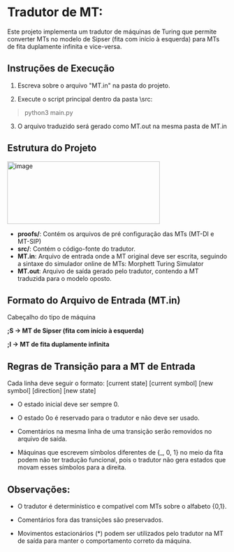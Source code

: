 # Tradutor de MT:
Este projeto implementa um tradutor de máquinas de Turing que permite converter MTs no modelo de Sipser (fita com início à esquerda) para MTs de fita duplamente infinita e vice-versa.

## Instruções de Execução

1. Escreva sobre o arquivo "MT.in" na pasta do projeto.

2. Execute o script principal dentro da pasta \src:

> python3 main.py

3. O arquivo traduzido será gerado como MT.out na mesma pasta de MT.in

## Estrutura do Projeto

<img width="349" height="143" alt="image" src="https://github.com/user-attachments/assets/33f6bc70-14b9-4d8e-82b7-b22f763fd39a" />

* **proofs/**: Contém os arquivos de pré configuração das MTs (MT-DI e MT-SIP)
* **src/**: Contém o código-fonte do tradutor.
* **MT.in**: Arquivo de entrada onde a MT original deve ser escrita, seguindo a sintaxe do simulador online de MTs: Morphett Turing Simulator
* **MT.out**: Arquivo de saída gerado pelo tradutor, contendo a MT traduzida para o modelo oposto.

## Formato do Arquivo de Entrada (MT.in)

Cabeçalho do tipo de máquina

**;S → MT de Sipser (fita com início à esquerda)**

**;I → MT de fita duplamente infinita**

## Regras de Transição para a MT de Entrada
Cada linha deve seguir o formato: [current state] [current symbol] [new symbol] [direction] [new state]

* O estado inicial deve ser sempre 0.

* O estado 0o é reservado para o tradutor e não deve ser usado.

* Comentários na mesma linha de uma transição serão removidos no arquivo de saída.

* Máquinas que escrevem símbolos diferentes de {_, 0, 1} no meio da fita podem não ter tradução funcional, pois o tradutor não gera estados que movam esses símbolos para a direita.

## Observações:

* O tradutor é determinístico e compatível com MTs sobre o alfabeto {0,1}.

* Comentários fora das transições são preservados.

* Movimentos estacionários (*) podem ser utilizados pelo tradutor na MT de saída para manter o comportamento correto da máquina.
